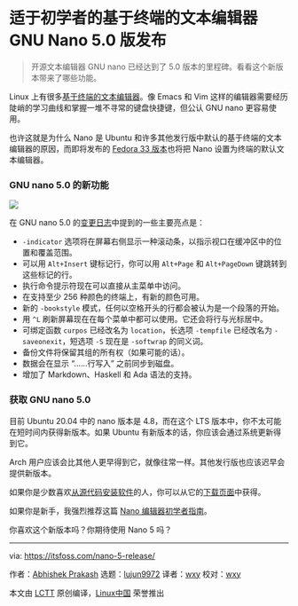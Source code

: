 [#]: collector: (lujun9972)
[#]: translator: (wxy)
[#]: reviewer: ( )
[#]: publisher: ( )
[#]: url: ( )
[#]: subject: (Beginner-friendly Terminal-based Text Editor GNU Nano Version 5.0 Released)
[#]: via: (https://itsfoss.com/nano-5-release/)
[#]: author: (Abhishek Prakash https://itsfoss.com/author/abhishek/)

适于初学者的基于终端的文本编辑器 GNU Nano 5.0 版发布
======

> 开源文本编辑器 GNU nano 已经达到了 5.0 版本的里程碑。看看这个新版本带来了哪些功能。

Linux 上有很多[基于终端的文本编辑器][1]。像 Emacs 和 Vim 这样的编辑器需要经历陡峭的学习曲线和掌握一堆不寻常的键盘快捷键，但公认 GNU nano 更容易使用。

也许这就是为什么 Nano 是 Ubuntu 和许多其他发行版中默认的基于终端的文本编辑器的原因，而即将发布的 [Fedora 33 版本][2]也将把 Nano 设置为终端的默认文本编辑器。

### GNU nano 5.0 的新功能

![][3]

在 GNU nano 5.0 的[变更日志][4]中提到的一些主要亮点是： 

* `-indicator` 选项将在屏幕右侧显示一种滚动条，以指示视口在缓冲区中的位置和覆盖范围。
* 可以用 `Alt+Insert` 键标记行，你可以用 `Alt+Page` 和 `Alt+PageDown` 键跳转到这些标记的行。
* 执行命令提示符现在可以直接从主菜单中访问。
* 在支持至少 256 种颜色的终端上，有新的颜色可用。
* 新的 `-bookstyle` 模式，任何以空格开头的行都会被认为是一个段落的开始。
* 用 `^L` 刷新屏幕现在在每个菜单中都可以使用。它还会将行与光标居中。
* 可绑定函数 `curpos` 已经改名为 `location`，长选项 `-tempfile` 已经改名为 `-saveonexit`，短选项 `-S` 现在是 `-softwrap` 的同义词。
* 备份文件将保留其组的所有权（如果可能的话）。
* 数据会在显示 “……行写入” 之前同步到磁盘。
* 增加了 Markdown、Haskell 和 Ada 语法的支持。

### 获取 GNU nano 5.0

目前 Ubuntu 20.04 中的 nano 版本是 4.8，而在这个 LTS 版本中，你不太可能在短时间内获得新版本。如果 Ubuntu 有新版本的话，你应该会通过系统更新得到它。

Arch 用户应该会比其他人更早得到它，就像往常一样。其他发行版也应该迟早会提供新版本。

如果你是少数喜欢[从源代码安装软件][5]的人，你可以从它的[下载页面][6]中获得。

如果你是新手，我强烈推荐这篇 [Nano 编辑器初学者指南][1]。

你喜欢这个新版本吗？你期待使用 Nano 5 吗？

--------------------------------------------------------------------------------

via: https://itsfoss.com/nano-5-release/

作者：[Abhishek Prakash][a]
选题：[lujun9972][b]
译者：[wxy](https://github.com/wxy)
校对：[wxy](https://github.com/wxy)

本文由 [LCTT](https://github.com/LCTT/TranslateProject) 原创编译，[Linux中国](https://linux.cn/) 荣誉推出

[a]: https://itsfoss.com/author/abhishek/
[b]: https://github.com/lujun9972
[1]: https://itsfoss.com/nano-editor-guide/
[2]: https://itsfoss.com/fedora-33/
[3]: https://i2.wp.com/itsfoss.com/wp-content/uploads/2018/09/Nano.png?ssl=1
[4]: https://www.nano-editor.org/news.php
[5]: https://itsfoss.com/install-software-from-source-code/
[6]: https://www.nano-editor.org/download.php
